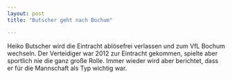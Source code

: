 ```yaml
---
layout: post
title: "Butscher geht nach Bochum"

---
```


Heiko Butscher wird die Eintracht ablösefrei verlassen und zum VfL Bochum wechseln. Der Verteidiger war 2012 zur Eintracht gekommen, spielte aber sportlich nie die ganz große Rolle. Immer wieder wird aber berichtet, dass er für die Mannschaft als Typ wichtig war.


